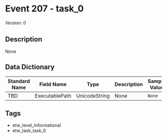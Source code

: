 # Event 207 - task_0
###### Version: 0

## Description
None

## Data Dictionary
|Standard Name|Field Name|Type|Description|Sample Value|
|---|---|---|---|---|
|TBD|ExecutablePath|UnicodeString|None|`None`|

## Tags
* etw_level_Informational
* etw_task_task_0